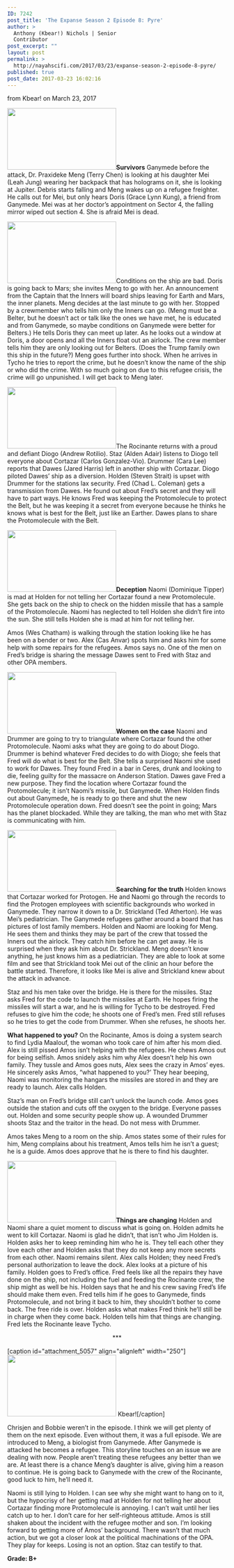 ```yaml
---
ID: 7242
post_title: 'The Expanse Season 2 Episode 8: Pyre'
author: >
  Anthony (Kbear!) Nichols | Senior
  Contributor
post_excerpt: ""
layout: post
permalink: >
  http://nayahscifi.com/2017/03/23/expanse-season-2-episode-8-pyre/
published: true
post_date: 2017-03-23 16:02:16
---
```

from Kbear! on March 23, 2017

<img class="alignleft size-thumbnail wp-image-7244" src="http://nayahscifi.com/wp-content/uploads/2017/03/TheExpanse_prax_ep8-250x141.jpg" alt="" width="250" height="141" /><strong>Survivors</strong>
Ganymede before the attack, Dr. Praxideke Meng (Terry Chen) is looking at his daughter Mei (Leah Jung) wearing her backpack that has holograms on it, she is looking at Jupiter. Debris starts falling and Meng wakes up on a refugee freighter. He calls out for Mei, but only hears Doris (Grace Lynn Kung), a friend from Ganymede. Mei was at her doctor’s appointment on Sector 4, the falling mirror wiped out section 4. She is afraid Mei is dead.

<img class="alignleft size-thumbnail wp-image-7249" src="http://nayahscifi.com/wp-content/uploads/2017/03/TheExpanse_doris_meng_ep8-250x141.jpg" alt="" width="250" height="141" />Conditions on the ship are bad. Doris is going back to Mars; she invites Meng to go with her. An announcement from the Captain that the Inners will board ships leaving for Earth and Mars, the inner planets. Meng decides at the last minute to go with her. Stopped by a crewmember who tells him only the Inners can go. (Meng must be a Belter, but he doesn’t act or talk like the ones we have met, he is educated and from Ganymede, so maybe conditions on Ganymede were better for Belters.) He tells Doris they can meet up later. As he looks out a window at Doris, a door opens and all the Inners float out an airlock. The crew member tells him they are only looking out for Belters. (Does the Trump family own this ship in the future?) Meng goes further into shock. When he arrives in Tycho he tries to report the crime, but he doesn’t know the name of the ship or who did the crime. With so much going on due to this refugee crisis, the crime will go unpunished. I will get back to Meng later.

<img class="size-thumbnail wp-image-7245 alignright" src="http://nayahscifi.com/wp-content/uploads/2017/03/TheExpanse_fred_dawes_ep8-250x141.jpg" alt="" width="250" height="141" />The Rocinante returns with a proud and defiant Diogo (Andrew Rotilio). Staz (Alden Adair) listens to Diogo tell everyone about Cortazar (Carlos Gonzalez-Vio). Drummer (Cara Lee) reports that Dawes (Jared Harris) left in another ship with Cortazar. Diogo piloted Dawes’ ship as a diversion. Holden (Steven Strait) is upset with Drummer for the stations lax security. Fred (Chad L. Coleman) gets a transmission from Dawes. He found out about Fred’s secret and they will have to part ways. He knows Fred was keeping the Protomolecule to protect the Belt, but he was keeping it a secret from everyone because he thinks he knows what is best for the Belt, just like an Earther. Dawes plans to share the Protomolecule with the Belt.

<img class="alignleft size-thumbnail wp-image-7246" src="http://nayahscifi.com/wp-content/uploads/2017/03/TheExpanse_naomi_ep8-250x141.jpg" alt="" width="250" height="141" /><strong>Deception</strong>
Naomi (Dominique Tipper) is mad at Holden for not telling her Cortazar found a new Protomolecule. She gets back on the ship to check on the hidden missile that has a sample of the Protomolecule. Naomi has neglected to tell Holden she didn’t fire into the sun. She still tells Holden she is mad at him for not telling her.
<p style="text-align: left;">Amos (Wes Chatham) is walking through the station looking like he has been on a bender or two. Alex (Cas Anvar) spots him and asks him for some help with some repairs for the refugees. Amos says no. One of the men on Fred’s bridge is sharing the message Dawes sent to Fred with Staz and other OPA members.</p>
<img class="alignleft size-thumbnail wp-image-7243" src="http://nayahscifi.com/wp-content/uploads/2017/03/TheExpanse_naomi_drummer_ep8-250x141.jpg" alt="" width="250" height="141" /><strong>Women on the case</strong>
Naomi and Drummer are going to try to triangulate where Cortazar found the other Protomolecule. Naomi asks what they are going to do about Diogo. Drummer is behind whatever Fred decides to do with Diogo; she feels that Fred will do what is best for the Belt. She tells a surprised Naomi she used to work for Dawes. They found Fred in a bar in Ceres, drunk and looking to die, feeling guilty for the massacre on Anderson Station. Dawes gave Fred a new purpose. They find the location where Cortazar found the Protomolecule; it isn’t Naomi’s missile, but Ganymede. When Holden finds out about Ganymede, he is ready to go there and shut the new Protomolecule operation down. Fred doesn’t see the point in going; Mars has the planet blockaded. While they are talking, the man who met with Staz is communicating with him.

<img class="alignleft size-thumbnail wp-image-7248" src="http://nayahscifi.com/wp-content/uploads/2017/03/TheExpanse_holden_prax_naomi-250x141.jpg" alt="" width="250" height="141" /><strong>Searching for the truth</strong>
Holden knows that Cortazar worked for Protogen. He and Naomi go through the records to find the Protogen employees with scientific backgrounds who worked in Ganymede. They narrow it down to a Dr. Strickland (Ted Atherton). He was Mei’s pediatrician. The Ganymede refugees gather around a board that has pictures of lost family members. Holden and Naomi are looking for Meng. He sees them and thinks they may be part of the crew that tossed the Inners out the airlock. They catch him before he can get away. He is surprised when they ask him about Dr. Strickland. Meng doesn’t know anything, he just knows him as a pediatrician. They are able to look at some film and see that Strickland took Mei out of the clinic an hour before the battle started. Therefore, it looks like Mei is alive and Strickland knew about the attack in advance.

Staz and his men take over the bridge. He is there for the missiles. Staz asks Fred for the code to launch the missiles at Earth. He hopes firing the missiles will start a war, and he is willing for Tycho to be destroyed. Fred refuses to give him the code; he shoots one of Fred’s men. Fred still refuses so he tries to get the code from Drummer. When she refuses, he shoots her.

<strong>What happened to you?</strong>
On the Rocinante, Amos is doing a system search to find Lydia Maalouf, the woman who took care of him after his mom died. Alex is still pissed Amos isn’t helping with the refugees. He chews Amos out for being selfish. Amos snidely asks him why Alex doesn’t help his own family. They tussle and Amos goes nuts, Alex sees the crazy in Amos’ eyes. He sincerely asks Amos, “what happened to you?’ They hear beeping, Naomi was monitoring the hangars the missiles are stored in and they are ready to launch. Alex calls Holden.

Staz’s man on Fred’s bridge still can’t unlock the launch code. Amos goes outside the station and cuts off the oxygen to the bridge. Everyone passes out. Holden and some security people show up. A wounded Drummer shoots Staz and the traitor in the head. Do not mess with Drummer.

Amos takes Meng to a room on the ship. Amos states some of their rules for him, Meng complains about his treatment, Amos tells him he isn’t a guest; he is a guide. Amos does approve that he is there to find his daughter.

<img class="alignleft size-thumbnail wp-image-7247" src="http://nayahscifi.com/wp-content/uploads/2017/03/TheExpanse_holden_ep8-250x141.jpg" alt="" width="250" height="141" /><strong>Things are changing</strong>
Holden and Naomi share a quiet moment to discuss what is going on. Holden admits he went to kill Cortazar. Naomi is glad he didn’t, that isn’t who Jim Holden is. Holden asks her to keep reminding him who he is. They tell each other they love each other and Holden asks that they do not keep any more secrets from each other. Naomi remains silent. Alex calls Holden; they need Fred’s personal authorization to leave the dock. Alex looks at a picture of his family. Holden goes to Fred’s office. Fred feels like all the repairs they have done on the ship, not including the fuel and feeding the Rocinante crew, the ship might as well be his. Holden says that he and his crew saving Fred’s life should make them even. Fred tells him if he goes to Ganymede, finds Protomolecule, and not bring it back to him, they shouldn’t bother to come back. The free ride is over. Holden asks what makes Fred think he’ll still be in charge when they come back. Holden tells him that things are changing. Fred lets the Rocinante leave Tycho.
<p style="text-align: center;">***</p>


[caption id="attachment_5057" align="alignleft" width="250"]<img class="wp-image-5057 size-thumbnail" src="http://nayahscifi.com/wp-content/uploads/2017/01/KBear-250x141.png" alt="" width="250" height="141" /> Kbear![/caption]

Chrisjen and Bobbie weren’t in the episode. I think we will get plenty of them on the next episode. Even without them, it was a full episode. We are introduced to Meng, a biologist from Ganymede. After Ganymede is attacked he becomes a refugee. This storyline touches on an issue we are dealing with now. People aren’t treating these refugees any better than we are. At least there is a chance Meng’s daughter is alive, giving him a reason to continue. He is going back to Ganymede with the crew of the Rocinante, good luck to him, he’ll need it.

Naomi is still lying to Holden. I can see why she might want to hang on to it, but the hypocrisy of her getting mad at Holden for not telling her about Cortazar finding more Protomolecule is annoying. I can’t wait until her lies catch up to her. I don’t care for her self-righteous attitude. Amos is still shaken about the incident with the refugee mother and son. I’m looking forward to getting more of Amos’ background. There wasn’t that much action, but we got a closer look at the political machinations of the OPA. They play for keeps. Losing is not an option. Staz can testify to that.

<strong>Grade: B+</strong>